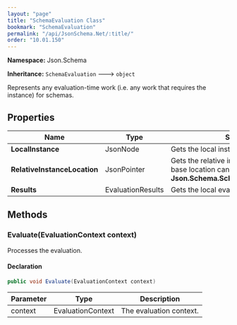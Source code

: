 ```yaml
---
layout: "page"
title: "SchemaEvaluation Class"
bookmark: "SchemaEvaluation"
permalink: "/api/JsonSchema.Net/:title/"
order: "10.01.150"
---
```

**Namespace:** Json.Schema

**Inheritance:**
`SchemaEvaluation`
 🡒 
`object`

Represents any evaluation-time work (i.e. any work that requires the instance) for schemas.

## Properties

| Name | Type | Summary |
|---|---|---|
| **LocalInstance** | JsonNode | Gets the local instance. |
| **RelativeInstanceLocation** | JsonPointer | Gets the relative instance location.  (The base location can be found in **Json.Schema.SchemaEvaluation.Results**. |
| **Results** | EvaluationResults | Gets the local evaluation results. |

## Methods

### Evaluate(EvaluationContext context)

Processes the evaluation.

#### Declaration

```c#
public void Evaluate(EvaluationContext context)
```

| Parameter | Type | Description |
|---|---|---|
| context | EvaluationContext | The evaluation context. |


